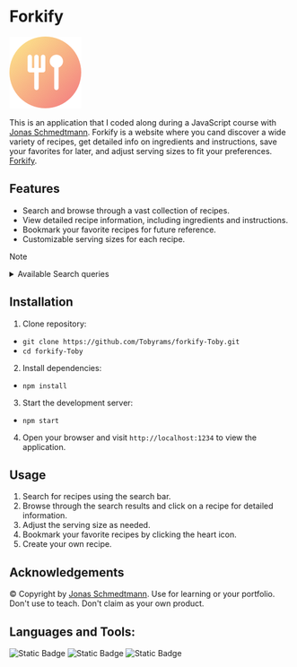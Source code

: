 # Forkify
![logo](https://github.com/Tobyrams/forkify-Toby/blob/master/src/img/favicon.png)

This is an application that I coded along during a JavaScript course with [Jonas Schmedtmann](https://www.udemy.com/user/jonasschmedtmann/).
Forkify is a website where you cand discover a wide variety of recipes, get detailed info on ingredients and instructions, save your favorites for later, and adjust serving sizes to fit your preferences. [Forkify](https://forkify-tebogorams.netlify.app/).


## Features
- Search and browse through a vast collection of recipes.
- View detailed recipe information, including ingredients and instructions.
- Bookmark your favorite recipes for future reference.
- Customizable serving sizes for each recipe.

> [!NOTE]
> <details>
> <summary> Available Search queries </summary>
>  <br>
>    ribs
>  <br>
>   sushi
>  <br>
>    beef
>  <br>
>    pork
>  <br>
>    pizza
>  <br>
>    pasta
>  <br>
>    bacon
>  <br>
>    ham
>  <br>
>    turkey
>  <br>
>    toast
>  <br>
>    potato
>  <br>
>    avacado
>  <br>
>    steak
>  <br>
> </details>


## Installation

1. Clone repository:
- `git clone https://github.com/Tobyrams/forkify-Toby.git`
-  `cd forkify-Toby`
2. Install dependencies:
- `npm install`
3. Start the development server:
 - `npm start`
4. Open your browser and visit `http://localhost:1234` to view the application.
   
## Usage

1. Search for recipes using the search bar.
2. Browse through the search results and click on a recipe for detailed information.
3. Adjust the serving size as needed.
4. Bookmark your favorite recipes by clicking the heart icon.
5. Create your own recipe.

## Acknowledgements
© Copyright by [Jonas Schmedtmann](https://www.udemy.com/user/jonasschmedtmann/). Use for learning or your portfolio. Don't use to teach. Don't claim as your own product.

## Languages and Tools:
![Static Badge](https://img.shields.io/badge/JavaScript-yellow?style=for-the-badge&logoColor=yellow)
![Static Badge](https://img.shields.io/badge/HTML-orange?style=for-the-badge&logoColor=orange)
![Static Badge](https://img.shields.io/badge/CSS-purple?style=for-the-badge&logoColor=purple)
